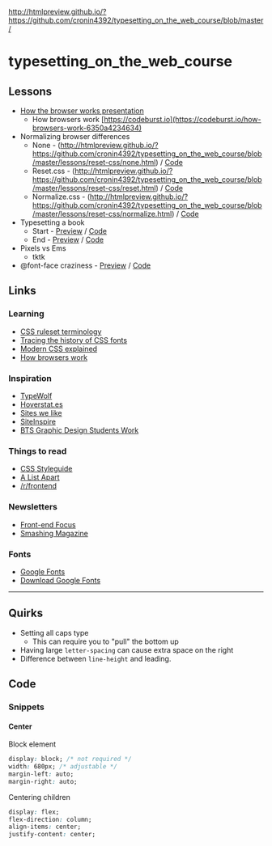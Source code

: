 http://htmlpreview.github.io/?https://github.com/cronin4392/typesetting_on_the_web_course/blob/master/

# typesetting_on_the_web_course

## Lessons

- [How the browser works presentation](/presentations/how_the_browser_works/presentation.pdf)
    - How browsers work [https://codeburst.io](https://codeburst.io/how-browsers-work-6350a4234634)
- Normalizing browser differences
    - None - (http://htmlpreview.github.io/?https://github.com/cronin4392/typesetting_on_the_web_course/blob/master/lessons/reset-css/none.html) / [Code](/lessons/reset-css/none.html)
    - Reset.css - (http://htmlpreview.github.io/?https://github.com/cronin4392/typesetting_on_the_web_course/blob/master/lessons/reset-css/reset.html) / [Code](/lessons/reset-css/reset.html)
    - Normalize.css - (http://htmlpreview.github.io/?https://github.com/cronin4392/typesetting_on_the_web_course/blob/master/lessons/reset-css/normalize.html) / [Code](/lessons/reset-css/normalize.html)
- Typesetting a book
    - Start - [Preview](http://htmlpreview.github.io/?https://github.com/cronin4392/typesetting_on_the_web_course/blob/master/lessons/book/01/index.html) / [Code](/lessons/book/01/index.html)
    - End - [Preview](http://htmlpreview.github.io/?https://github.com/cronin4392/typesetting_on_the_web_course/blob/master/lessons/book/02/index.html) / [Code](/lessons/book/02/index.html)
- Pixels vs Ems
    - tktk
- @font-face craziness - [Preview](http://htmlpreview.github.io/?https://github.com/cronin4392/typesetting_on_the_web_course/blob/master/lessons/crazy-font-face/index.html) / [Code](/lessons/crazy-font-face)


## Links

### Learning

- [CSS ruleset terminology](https://css-tricks.com/css-ruleset-terminology/)
- [Tracing the history of CSS fonts](https://www.chenhuijing.com/blog/tracing-the-history-of-css-fonts/#%F0%9F%8E%AE)
- [Modern CSS explained](https://medium.com/actualize-network/modern-css-explained-for-dinosaurs-5226febe3525)
- [How browsers work](https://codeburst.io/how-browsers-work-6350a4234634)

### Inspiration

- [TypeWolf](https://www.typewolf.com/)
- [Hoverstat.es](https://hoverstat.es/)
- [Sites we like](http://www.designmadeingermany.de/sites-we-like/)
- [SiteInspire](https://www.siteinspire.com/)
- [BTS Graphic Design Students Work](http://www.btsmultimedia-prevert.fr/projets/velvetyne2015.html)

### Things to read

- [CSS Styleguide](https://css-tricks.com/sass-style-guide/)
- [A List Apart](http://alistapart.com/)
- [/r/frontend](https://www.reddit.com/r/frontend/)

### Newsletters

- [Front-end Focus](https://frontendfoc.us/)
- [Smashing Magazine](https://www.smashingmagazine.com/the-smashing-newsletter/)

### Fonts

- [Google Fonts](https://fonts.google.com)
- [Download Google Fonts](https://google-webfonts-helper.herokuapp.com/fonts/playfair-display?subsets=latin)

----------

## Quirks

- Setting all caps type
    - This can require you to "pull" the bottom up
- Having large `letter-spacing` can cause extra space on the right
- Difference between `line-height` and leading.

## Code

### Snippets

#### Center

Block element

```css
display: block; /* not required */
width: 680px; /* adjustable */
margin-left: auto;
margin-right: auto;
```

Centering children

```css
display: flex;
flex-direction: column;
align-items: center;
justify-content: center;
```
